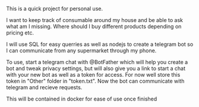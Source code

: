 This is a quick project for personal use.

I want to keep track of consumable around my house and be able to ask what am I missing. Where should I buy different products depending on pricing etc.

I will use SQL for easy querries as well as nodejs to create a telegram bot so I can communicate from any supermarket through my phone.

To use, start a telegram chat with @BotFather which will help you create a bot and tweak privacy settings, but will also give you a link to start a chat with your new bot as well as a token for access. For now well store this token in "Other" folder in "token.txt". Now the bot can communicate with telegram and recieve requests.

This will be contained in docker for ease of use once finished
